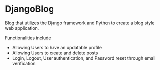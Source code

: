 # DjangoBlog

Blog that utilizes the Django framework and Python to create a blog style web application.

Functionalities include
- Allowing Users to have an updatable profile
- Allowing Users to create and delete posts
- Login, Logout, User authentication, and Password reset through email verification
